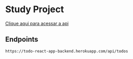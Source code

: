 # Study Project

[Clique aqui para acessar a api](https://todo-react-app-backend.herokuapp.com/api/todos)

## Endpoints

```
https://todo-react-app-backend.herokuapp.com/api/todos
```
